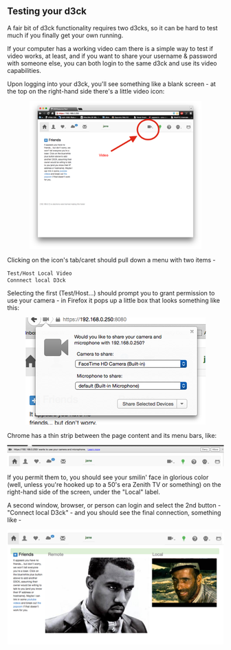 Testing your d3ck
-----------------

A fair bit of d3ck functionality requires two d3cks, so it can be hard
to test much if you finally get your own running.

If your computer has a working video cam there is a simple way to test
if video works, at least, and if you want to share your username &
password with someone else, you can both login to the same d3ck and use
its video capabilities.

Upon logging into your d3ck, you'll see something like a blank screen -
at the top on the right-hand side there's a little video icon:

<p align="center">
<img width="400" src="/dox/blank-video.png">
</p>

Clicking on the icon's tab/caret should pull down a menu with two items -

    Test/Host Local Video
    Connnect local D3ck

Selecting the first (Test/Host...) should prompt you to grant permission
to use your camera - in Firefox it pops up a little box that looks
something like this:

<p align="center">
<img src="/dox/ff-perm.png">
</p>

Chrome has a thin strip between the page content and its menu bars, like:

<p align="center">
<img src="/dox/chrome-perm.png">
</p>

If you permit them to, you should see your smilin' face in glorious color
(well, unless you're hooked up to a 50's era Zenith TV or something)
on the right-hand side of the screen, under the "Local" label.


A second window, browser, or person can login and select the 2nd button -
"Connect local D3ck" - and you should see the final connection, something like -

<p align="center">
<img src="/dox/local-video.png">
</p>



